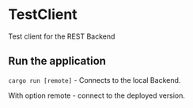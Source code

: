 # TestClient
Test client for the REST Backend


## Run the application

``cargo run [remote]`` - Connects to the local Backend.

With option remote - connect to the deployed version.

